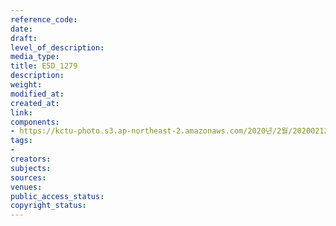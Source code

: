 ```yaml
---
reference_code: 
date: 
draft: 
level_of_description: 
media_type: 
title: E5D_1279
description: 
weight: 
modified_at: 
created_at: 
link: 
components:
- https://kctu-photo.s3.ap-northeast-2.amazonaws.com/2020년/2월/20200212_영남대의료원+고공농성+해단집회/E5D_1279.jpg
tags:
- 
creators: 
subjects: 
sources: 
venues: 
public_access_status: 
copyright_status: 
---
```

